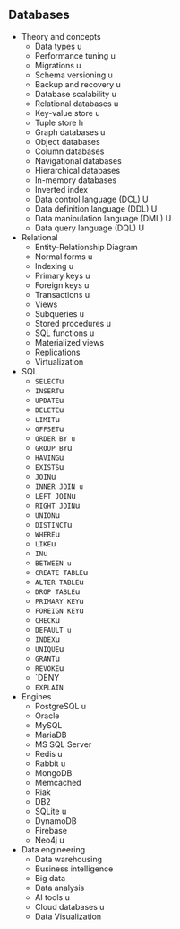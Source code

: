 ## Databases

- Theory and concepts
  - Data types u
  - Performance tuning u
  - Migrations u
  - Schema versioning u
  - Backup and recovery u
  - Database scalability u
  - Relational databases u
  - Key-value store u
  - Tuple store h
  - Graph databases u
  - Object databases 
  - Column databases
  - Navigational databases
  - Hierarchical databases
  - In-memory databases
  - Inverted index
  - Data control language (DCL) U
  - Data definition language (DDL) U
  - Data manipulation language (DML) U
  - Data query language (DQL) U
- Relational
  - Entity-Relationship Diagram
  - Normal forms u
  - Indexing u
  - Primary keys u
  - Foreign keys u
  - Transactions u
  - Views
  - Subqueries u
  - Stored procedures u
  - SQL functions u
  - Materialized views
  - Replications
  - Virtualization
- SQL
  - `SELECT`u
  - `INSERT`u
  - `UPDATE`u
  - `DELETE`u
  - `LIMIT`u
  - `OFFSET`u
  - `ORDER BY u`
  - `GROUP BY`u
  - `HAVING`u
  - `EXISTS`u
  - `JOIN`u
  - `INNER JOIN u`
  - `LEFT JOIN`u
  - `RIGHT JOIN`u
  - `UNION`u
  - `DISTINCT`u
  - `WHERE`u
  - `LIKE`u
  - `IN`u
  - `BETWEEN u`
  - `CREATE TABLE`u
  - `ALTER TABLE`u
  - `DROP TABLE`u
  - `PRIMARY KEY`u
  - `FOREIGN KEY`u
  - `CHECK`u
  - `DEFAULT u`
  - `INDEX`u
  - `UNIQUE`u
  - `GRANT`u
  - `REVOKE`u
  - `DENY
  - `EXPLAIN`
- Engines
  - PostgreSQL u
  - Oracle
  - MySQL
  - MariaDB
  - MS SQL Server
  - Redis u
  - Rabbit u
  - MongoDB
  - Memcached
  - Riak
  - DB2
  - SQLite u
  - DynamoDB
  - Firebase
  - Neo4j u
- Data engineering
  - Data warehousing
  - Business intelligence
  - Big data
  - Data analysis
  - AI tools u
  - Cloud databases u
  - Data Visualization
